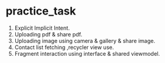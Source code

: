# practice_task

1. Explicit Implicit Intent.
2. Uploading pdf & share pdf.
3. Uploading image using camera & gallery & share image.
4. Contact list fetching ,recycler view use.
5. Fragment interaction using interface & shared viewmodel.
